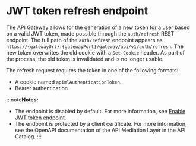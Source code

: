 # JWT token refresh endpoint

The API Gateway allows for the generation of a new token for a user based on a valid JWT token, made possible through the `auth/refresh` REST endpoint. The full path of the `auth/refresh` endpoint appears as `https://{gatewayUrl}:{gatewayPort}/gateway/api/v1/auth/refresh`. The new token overwrites the old cookie with a `Set-Cookie` header. As part of the process, the old token is invalidated and is no longer usable.

The refresh request requires the token in one of the following formats:

- A cookie named `apimlAuthenticationToken`.
- Bearer authentication

:::note**Notes:**
- The endpoint is disabled by default. For more information, see [Enable JWT token endpoint](configuration-jwt.md#enable-jwt-token-refresh-endpoint).
- The endpoint is protected by a client certificate.
  For more information, see the OpenAPI documentation of the API Mediation Layer in the API Catalog.
:::